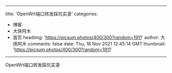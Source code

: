 
---
title: 'OpenWrt端口转发踩坑实录'
categories: 
 - 博客
 - 大侠阿木
 - 首页
headimg: 'https://picsum.photos/400/300?random=1911'
author: 大侠阿木
comments: false
date: Thu, 18 Nov 2021 12:45:14 GMT
thumbnail: 'https://picsum.photos/400/300?random=1911'
---

<div>   
OpenWrt端口转发踩坑实录  
</div>
            